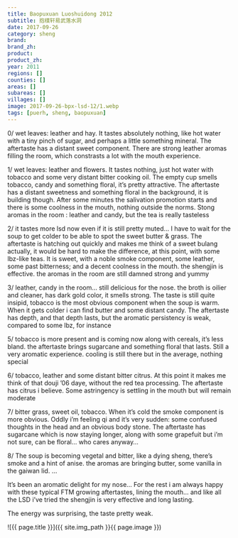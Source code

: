 ```yaml
---
title: Baopuxuan Luoshuidong 2012
subtitle: 抱樸轩易武落水洞
date: 2017-09-26
category: sheng
brand: 
brand_zh: 
product: 
product_zh: 
year: 2011
regions: []
counties: []
areas: []
subareas: []
villages: []
image: 2017-09-26-bpx-lsd-12/1.webp
tags: [puerh, sheng, baopuxuan]
---
```

0/ wet leaves: leather and hay. It tastes absolutely nothing, like hot water with a tiny pinch of sugar, and perhaps a little something mineral. The aftertaste has a distant sweet component.
There are strong leather aromas filling the room, which constrasts a lot with the mouth experience.

1/ wet leaves: leather and flowers. It tastes nothing, just hot water with tobacco and some very distant bitter cooking oil. The empty cup smells tobacco, candy and something floral, it’s pretty attractive. The aftertaste has a distant sweetness and something floral in the background, it is building though. After some minutes the salivation promotion starts and there is some coolness in the mouth, nothing outside the norms.
Stong aromas in the room : leather and candy, but the tea is really tasteless

2/ it tastes more lsd now even if it is still pretty muted… I have to wait for the soup to get colder to be able to spot the sweet butter & grass. The aftertaste is hatching out quickly and makes me think of a sweet bulang actually, it would be hard to make the difference, at this point, with some lbz-like teas. It is sweet, with a noble smoke component, some leather, some past bitterness; and a decent coolness in the mouth. the shengjin is effective.
the aromas in the room are still damned strong and yummy

3/ leather, candy in the room… still delicious for the nose.
the broth is oilier and cleaner, has dark gold color, it smells strong.
The taste is still quite insipid, tobacco is the most obvious component when the soup is warm. When it gets colder i can find butter and some distant candy.
The aftertaste has depth, and that depth lasts, but the aromatic persistency is weak, compared to some lbz, for instance

5/ tobacco is more present and is coming now along with cereals, it’s less bland. the aftertaste brings sugarcane and something floral that lasts. Still a very aromatic experience.
cooling is still there but in the average, nothing special

6/ tobacco, leather and some distant bitter citrus. At this point it makes me think of that douji ’06 daye, without the red tea processing. The aftertaste has citrus i believe. Some astringency is settling in the mouth but will remain moderate

7/ bitter grass, sweet oil, tobacco. When it’s cold the smoke component is more obvious.
Oddly i’m feeling qi and it’s very sudden: some confused thoughts in the head and an obvious body stone. The aftertaste has sugarcane which is now staying longer, along with some grapefuit but i’m not sure, can be floral… who cares anyway…

8/ The soup is becoming vegetal and bitter, like a dying sheng, there’s smoke and a hint of anise. the aromas are bringing butter, some vanilla in the gaiwan lid.
…

It’s been an aromatic delight for my nose… For the rest i am always happy with these typical FTM growing aftertastes, lining the mouth… and like all the LSD i’ve tried the shengjin is very effective and long lasting.

The energy was surprising, the taste pretty weak.

![{{ page.title }}]({{ site.img_path }}{{ page.image }})